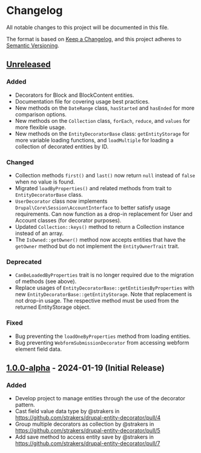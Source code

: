 # Changelog

All notable changes to this project will be documented in this file.

The format is based on [Keep a Changelog](https://keepachangelog.com/en/1.0.0/),
and this project adheres to [Semantic Versioning](https://semver.org/spec/v2.0.0.html).

## [Unreleased]

### Added

* Decorators for Block and BlockContent entities.
* Documentation file for covering usage best practices.
* New methods on the `DateRange` class, `hasStarted` and `hasEnded` for more comparison options.
* New methods on the `Collection` class, `forEach`, `reduce`, and `values` for more flexible usage.
* New methods on the `EntityDecoratorBase` class: `getEntityStorage` for more variable loading functions, and 
`loadMultiple` for loading a collection of decorated entities by ID.

### Changed

* Collection methods `first()` and `last()` now return `null` instead of `false` when no value is found.
* Migrated `loadByProperties()` and related methods from trait to `EntityDecoratorBase` class.
* `UserDecorator` class now implements `Drupal\Core\Session\AccountInterface` to better satisfy usage requirements. Can 
now function as a drop-in replacement for User and Account classes (for decorator purposes).
* Updated `Collection::keys()` method to return a Collection instance instead of an array.
* The `IsOwned::getOwner()` method now accepts entities that have the `getOwner` method but do not implement the 
`EntityOwnerTrait` trait.

### Deprecated

* `CanBeLoadedByProperties` trait is no longer required due to the migration of methods (see above).
* Replace usages of `EntityDecoratorBase::getEntitiesByProperties` with new `EntityDecoratorBase::getEntityStorage`. 
Note that replacement is not drop-in usage. The respective method must be used from the returned EntityStorage object.

### Fixed

* Bug preventing the `loadOneByProperties` method from loading entities.
* Bug preventing `WebformSubmissionDecorator` from accessing webform element field data.

## [1.0.0-alpha] - 2024-01-19 (Initial Release)

### Added

* Develop project to manage entities through the use of the decorator pattern.
* Cast field value data type by @strakers in https://github.com/strakers/drupal-entity-decorator/pull/4
* Group multiple decorators as collection by @strakers in https://github.com/strakers/drupal-entity-decorator/pull/5
* Add save method to access entity save by @strakers in https://github.com/strakers/drupal-entity-decorator/pull/7


[unreleased]: https://github.com/strakers/drupal-entity-decorator/compare/v1.0.0-alpha...HEAD
[1.0.0-alpha]: https://github.com/strakers/drupal-entity-decorator/releases/tag/v1.0.0-alpha